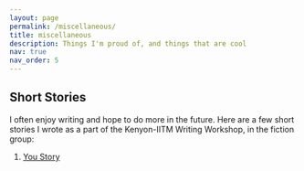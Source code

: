 ```yaml
---
layout: page
permalink: /miscellaneous/
title: miscellaneous
description: Things I'm proud of, and things that are cool
nav: true
nav_order: 5
---
```


## Short Stories 
I often enjoy writing and hope to do more in the future. Here are a few short stories I wrote as a part of the Kenyon-IITM Writing Workshop, in the fiction group:
1. [You Story](You_Story.pdf)



